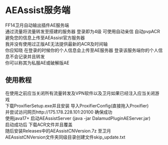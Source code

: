 # AEAssist服务端 
 FF14卫月自动输出插件AE服务端    
 通过流量将流量转发至搭建的服务器 登录即为4级 可使用自动亲信 自动pvpACR 避免您的信息上传至AEAssist官方服务器      
 我并没有使用过正版AE无法提供最新的ACR及时间轴       
 你应知晓 在登录的时候你的个人信息会上传至AE服务器 登录该服务端你的个人信息不会记录并且转发    
 你可以称其为私服AE或破解版AE
## 使用教程
在使用之前应当关闭所有流量转发及VPN软件以及卫月如果已经注入应当关闭游戏             
下载ProxifierSetup.exe并且安装 导入ProxifierConfig(直接拖入Proxifier)  
并尝试访问网页http://175.178.228.101:20100 确保成功      
使用java17+ 启动AEAssistServer (java -jar DalamudPluginAEServer.jar)   
启动成功后 下载ACR文件并且覆盖     
随后安装Releases中的AEAssistCNVersion.7z 至卫月    
AEAssistCNVersion文件夹同级目录创建文件skip_update.txt    
